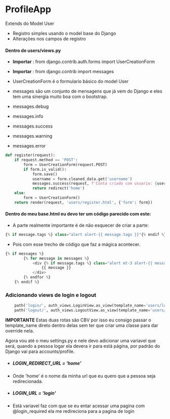 # ProfileApp
Extends do Model User
- Registro simples usando o model base do Django
- Alterações nos campos de registro


#### Dentro de users/views.py

- **Importar** : from django.contrib.auth.forms import UserCreationForm
- **Importar** : from django.contrib import messages

- UserCreationForm é o formulario básico do model User
- messages são um conjunto de mensagens que já vem do Django e eles tem uma sinergia muito boa com o bootstrap.
-  messages.debug
-  messages.info
-  messages.success
-  messages.warning
-  messages.error


```python
def register(request):
    if request.method == 'POST':
        form = UserCreationForm(request.POST)
        if form.is_valid():
            form.save()
            username = form.cleaned_data.get('username')
            messages.success(request, f'Conta criado com usuario: {username} !')
            return redirect('home')
    else:
        form = UserCreationForm()
    return render(request, 'users/register.html', {'form': form})
```


#### Dentro do meu base.html eu devo ter um código parecido com este:

- A parte realmente importante é de não esquecer de criar a parte:

```python
{% if message.tags %} class="alert alert-{{ message.tags }}"{% endif %}
```

-  Pois com esse trecho de código que faz a mágica acontecer.

```python
{% if messages %}
        {% for message in messages %}
            <div {% if message.tags %} class="alert mt-3 alert-{{ message.tags }}"{% endif %}>
                {{ message }}
            </div>
        {% endfor %}
    {% endif %}
```

### Adicionando views de login e logout

```python
	path('login/', auth_views.LoginView.as_view(template_name='users/login.html'), name="login"),
    path('logout/', auth_views.LogoutView.as_view(template_name='users/login.html'), name='logout'),
```
**IMPORTANTE** Estas duas rotas são CBV por isso eu consigo passar o template_name direto dentro delas sem ter que criar uma classe para dar override nela.

Agora vou até o meu settings.py e nele devo adicionar uma variavel que será, quando a pessoa logar ela devera ir para está página, por padrão do Django vai para accounts/profile.

- ##### LOGIN_REDIRECT_URL = 'home'
- Onde 'home' é o nome da minha url que eu quero que a pessoa seja redirecionada.

- ##### LOGIN_URL = 'login'
-  Está variavel faz com que se eu entar acessar uma pagina com @login_required ela me redireciona para a pagina de login